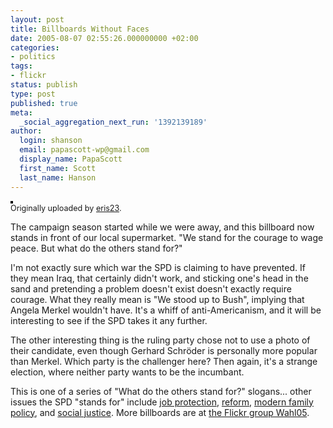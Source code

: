 ```yaml
---
layout: post
title: Billboards Without Faces
date: 2005-08-07 02:55:26.000000000 +02:00
categories:
- politics
tags:
- flickr
status: publish
type: post
published: true
meta:
  _social_aggregation_next_run: '1392139189'
author:
  login: shanson
  email: papascott-wp@gmail.com
  display_name: PapaScott
  first_name: Scott
  last_name: Hanson
---
```

<p><a href="http://www.flickr.com/photos/eris23/30363984/" title="photo sharing"><img src="https://photos21.flickr.com/30363984_b022a27702_m.jpg" alt="" style="border: solid 2px #000000;" /></a><br />
<span style="font-size: 0.9em; margin-top: 0px;">Originally uploaded by <a href="http://www.flickr.com/people/eris23/">eris23</a>.</span></p>
<p>The campaign season started while we were away, and this billboard now stands in front of our local supermarket. "We stand for the courage to wage peace. But what do the others stand for?"</p>
<p>I'm not exactly sure which war the SPD is claiming to have prevented. If they mean Iraq, that certainly didn't work, and sticking one's head in the sand and pretending a problem doesn't exist doesn't exactly require courage. What they really mean is "We stood up to Bush", implying that Angela Merkel wouldn't have. It's a whiff of anti-Americanism, and it will be interesting to see if the SPD takes it any further. </p>
<p>The other interesting thing is the ruling party chose not to use a photo of their candidate, even though Gerhard Schröder is personally more popular than Merkel. Which party is the challenger here? Then again, it's a strange election, where neither party wants to be the incumbant.</p>
<p>This is one of a series of "What do the others stand for?" slogans... other issues the SPD "stands for" include <a href="http://www.flickr.com/photos/sebastian-wendler/31724237/in/pool-wahl05/">job protection</a>, <a href="http://www.flickr.com/photos/ix/31256013/in/pool-wahl05/">reform</a>,  <a href="http://www.flickr.com/photos/sebastian-wendler/31131636/in/pool-wahl05/">modern family policy</a>, and <a href="http://www.flickr.com/photos/sebastian-wendler/31130961/in/pool-wahl05/">social justice</a>. More billboards are at <a href="http://www.flickr.com/groups/wahl05/">the Flickr group Wahl05</a>. </p>
